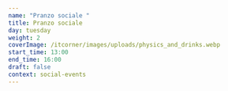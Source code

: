 ```yaml
---
name: "Pranzo sociale "
title: Pranzo sociale
day: tuesday
weight: 2
coverImage: /itcorner/images/uploads/physics_and_drinks.webp
start_time: 13:00
end_time: 16:00
draft: false
context: social-events
---
```

